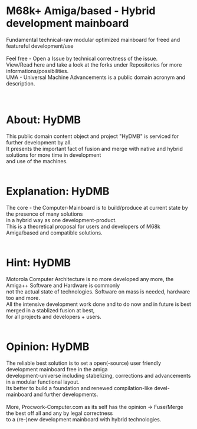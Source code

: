 # M68k+ Amiga/based - Hybrid development mainboard
Fundamental technical-raw modular optimized mainboard for freed and featureful development/use<br>
<br>
Feel free - Open a Issue by technical correctness of the issue.<br>
View/Read here and take a look at the forks under Repositories for more informations/possibilities.<br>
UMA - Universal Machine Advancements is a public domain acronym and description.<br>
<br><br>
# About: HyDMB
This public domain content object and project "HyDMB" is serviced for further development by all.<br>
It presents the important fact of fusion and merge with native and hybrid solutions for more time in development<br>
and use of the machines.<br>
<br>
# Explanation: HyDMB
The core - the Computer-Mainboard is to build/produce at current state by the presence of many solutions<br>
in a hybrid way as one development-product.<br>
This is a theoretical proposal for users and developers of M68k Amiga/based and compatible solutions.<br>
<br>
# Hint: HyDMB
Motorola Computer Architecture is no more developed any more, the Amiga++ Software and Hardware is commonly<br>
not the actual state of technologies. Software on mass is needed, hardware too and more.<br>
All the intensive development work done and to do now and in future is best merged in a stablized fusion at best,<br>
for all projects and developers + users.<br>
<br>
# Opinion: HyDMB
The reliable best solution is to set a open(-source) user friendly development mainboard free in the amiga<br>
development-universe including stabelizing, corrections and advancements in a modular functional layout.<br>
Its better to build a foundation and renewed compilation-like devel-mainboard and further developments.<br>
<br>
More, Procwork-Computer.com as its self has the opinion -> Fuse/Merge the best off all and any by legal correctness<br>
to a (re-)new development mainboard with hybrid technologies.
